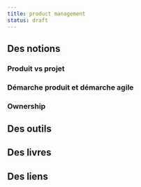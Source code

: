 ```yaml
---
title: product management
status: draft
---
```


## Des notions

### Produit vs projet

### Démarche produit et démarche agile

### Ownership

## Des outils

## Des livres

## Des liens
